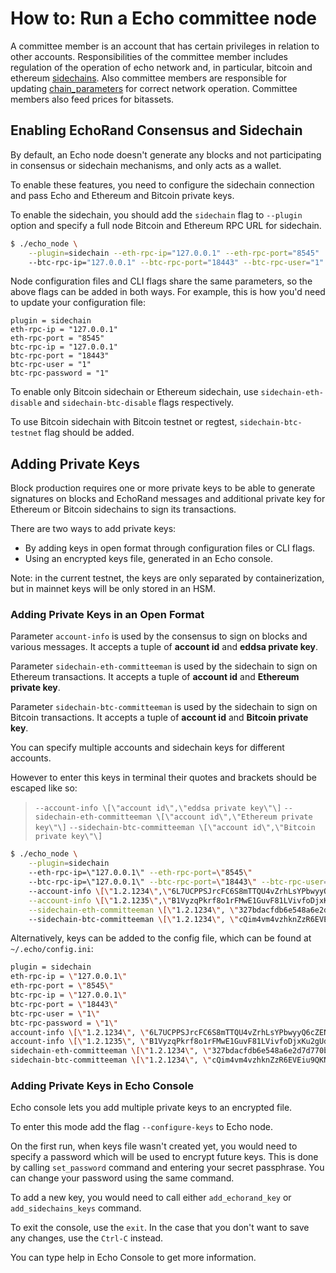 # How to: Run a Echo committee node

A committee member is an account that has certain privileges in relation to other accounts. Responsibilities of the committee member includes regulation of the operation of echo network and, in particular, bitcoin and ethereum [sidechains](/technologies/sidechains/README.md).
Also committee members are responsible for updating [chain_parameters](/api-reference/echo-objects/chain-parameters.md) for correct network operation.
Committee members also feed prices for bitassets.

## Enabling EchoRand Consensus and Sidechain

By default, an Echo node doesn't generate any blocks and not participating in consensus or sidechain mechanisms, and only acts as a wallet.

To enable these features, you need to configure the sidechain connection and pass Echo and Ethereum and Bitcoin private keys.

To enable the sidechain, you should add the `sidechain` flag to `--plugin` option and specify a full node Bitcoin and Ethereum RPC URL for sidechain.

```bash
$ ./echo_node \
    --plugin=sidechain --eth-rpc-ip="127.0.0.1" --eth-rpc-port="8545"
    --btc-rpc-ip="127.0.0.1" --btc-rpc-port="18443" --btc-rpc-user="1" --btc-rpc-password="1"
```

Node configuration files and CLI flags share the same parameters, so the above flags can be added in both ways. For example, this is how you'd need to update your configuration file:

```text
plugin = sidechain
eth-rpc-ip = "127.0.0.1"
eth-rpc-port = "8545"
btc-rpc-ip = "127.0.0.1"
btc-rpc-port = "18443"
btc-rpc-user = "1"
btc-rpc-password = "1"
```

To enable only Bitcoin sidechain or Ethereum sidechain, use `sidechain-eth-disable` and `sidechain-btc-disable` flags respectively.

To use Bitcoin sidechain with Bitcoin testnet or regtest, `sidechain-btc-testnet` flag should be added.

## Adding Private Keys

Block production requires one or more private keys to be able to generate signatures on blocks and EchoRand messages and additional private key for Ethereum or Bitcoin sidechains to sign its transactions.

There are two ways to add private keys:

* By adding keys in open format through configuration files or CLI flags.
* Using an encrypted keys file, generated in an Echo console.

Note: in the current testnet, the keys are only separated by containerization, but in mainnet keys will be only stored in an HSM.

### Adding Private Keys in an Open Format

Parameter `account-info` is used by the consensus to sign on blocks and various messages. It accepts a tuple of **account id** and **eddsa private key**.

Parameter `sidechain-eth-committeeman` is used by the sidechain to sign on Ethereum transactions. It accepts a tuple of **account id** and **Ethereum private key**.

Parameter `sidechain-btc-committeeman` is used by the sidechain to sign on Bitcoin transactions. It accepts a tuple of **account id** and **Bitcoin private key**.

You can specify multiple accounts and sidechain keys for different accounts.

However to enter this keys in terminal their quotes and brackets should be escaped like so:

> `--account-info \[\"account id\",\"eddsa private key\"\]` `--sidechain-eth-committeeman \[\"account id\",\"Ethereum private key\"\]` `--sidechain-btc-committeeman \[\"account id\",\"Bitcoin private key\"\]`

```bash
$ ./echo_node \
    --plugin=sidechain
    --eth-rpc-ip=\"127.0.0.1\" --eth-rpc-port=\"8545\"
    --btc-rpc-ip=\"127.0.0.1\" --btc-rpc-port=\"18443\" --btc-rpc-user=\"1\" --btc-rpc-password=\"1\"
    --account-info \[\"1.2.1234\",\"6L7UCPPSJrcFC6S8mTTQU4vZrhLsYPbwyyQ6cZENevbJ\"\] \
    --account-info \[\"1.2.1235\",\"B1VyzqPkrf8o1rFMwE1GuvF81LVivfoDjxKu2gUdgBqs\"\] \
    --sidechain-eth-committeeman \[\"1.2.1234\", \"327bdacfdb6e548a6e2d7d770be94e11fa7234e58216865d5063fecfd6322f43\"\]
    --sidechain-btc-committeeman \[\"1.2.1234\", \"cQim4vm4vzhknZzR6EVEiu9QKN6CzyAP53M48Jj6XAMYgucGe8o9\"\]
```

Alternatively, keys can be added to the config file, which can be found at `~/.echo/config.ini`:

```bash
plugin = sidechain
eth-rpc-ip = \"127.0.0.1\"
eth-rpc-port = \"8545\"
btc-rpc-ip = \"127.0.0.1\"
btc-rpc-port = \"18443\"
btc-rpc-user = \"1\"
btc-rpc-password = \"1\"
account-info \[\"1.2.1234\", \"6L7UCPPSJrcFC6S8mTTQU4vZrhLsYPbwyyQ6cZENevbJ\"\]
account-info \[\"1.2.1235\", \"B1VyzqPkrf8o1rFMwE1GuvF81LVivfoDjxKu2gUdgBqs\"\]
sidechain-eth-committeeman \[\"1.2.1234\", \"327bdacfdb6e548a6e2d7d770be94e11fa7234e58216865d5063fecfd6322f43\"\]
sidechain-btc-committeeman \[\"1.2.1234\", \"cQim4vm4vzhknZzR6EVEiu9QKN6CzyAP53M48Jj6XAMYgucGe8o9\"\]
```

### Adding Private Keys in Echo Console

Echo console lets you add multiple private keys to an encrypted file.

To enter this mode add the flag `--configure-keys` to Echo node.

On the first run, when keys file wasn't created yet, you would need to specify a password which will be used to encrypt future keys. This is done by calling `set_password` command and entering your secret passphrase. You can change your password using the same command.

To add a new key, you would need to call either `add_echorand_key` or `add_sidechains_keys` command.

To exit the console, use the `exit`. In the case that you don't want to save any changes, use the `Ctrl-C` instead.

You can type help in Echo Console to get more information.
